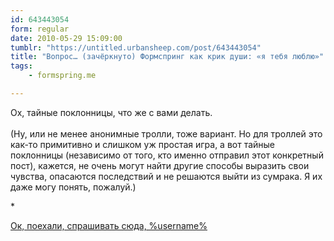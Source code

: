 ```yaml
---
id: 643443054
form: regular
date: 2010-05-29 15:09:00
tumblr: "https://untitled.urbansheep.com/post/643443054"
title: "Вопрос… (зачёркнуто) Формспринг как крик души: «я тебя люблю»"
tags:
    - formspring.me

---
```


<p class="formspringmeAnswer">Ох, тайные поклонницы, что же с вами делать.<br/><br/>
(Ну, или не менее анонимные тролли, тоже вариант. Но для троллей это как-то примитивно и слишком уж простая игра, а вот тайные поклонницы (независимо от того, кто именно отправил этот конкретный пост), кажется, не очень могут найти другие способы выразить свои чувства, опасаются последствий и не решаются выйти из сумрака. Я их даже могу понять, пожалуй.)</p>

<p>*</p>

<p class="formspringmeFooter">
    <a href="http://formspring.me/urbansheep">Ок, поехали, спрашивать сюда, %username%</a>
</p>

